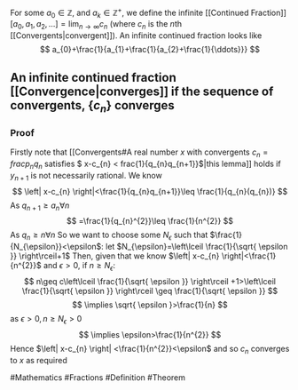 For some $a_{0}\in\mathbb{Z}$, and $a_{k}\in\mathbb{Z}^+$, we define the infinite [[Continued Fraction]] $[a_{0},a_{1},a_{2},\dots]=\lim_{ n \to \infty }c_{n}$ (where $c_{n}$ is the $n$th [[Convergents|convergent]]). An infinite continued fraction looks like
$$
a_{0}+\frac{1}{a_{1}+\frac{1}{a_{2}+\frac{1}{\ddots}}}
$$
## An infinite continued fraction [[Convergence|converges]] if the sequence of convergents, $\{ c_{n} \}$ converges
### Proof
Firstly note that [[Convergents#A real number $x$ with convergents $c_{n}= frac{p_{n}}{q_{n}}$ satisfies $ x-c_{n} < frac{1}{q_{n}q_{n+1}}$|this lemma]] holds if $y_{n+1}$ is not necessarily rational. We know
$$
\left| x-c_{n} \right|<\frac{1}{q_{n}q_{n+1}}\leq \frac{1}{q_{n}(q_{n})}
$$
As $q_{n+1}\geq a_{n}\forall n$
$$
=\frac{1}{q_{n}^{2}}\leq \frac{1}{n^{2}}
$$
As $q_{n}\geq n\forall n$
So we want to choose some $N_{\epsilon}$ such that $\frac{1}{N_{\epsilon}}<\epsilon$: let $N_{\epsilon}=\left\lceil  \frac{1}{\sqrt{ \epsilon }}  \right\rceil+1$
Then, given that we know $\left| x-c_{n} \right|<\frac{1}{n^{2}}$ and $\epsilon>0$, if $n\geq N_{\epsilon}$:
$$
n\geq c\left\lceil  \frac{1}{\sqrt{ \epsilon }}  \right\rceil +1>\left\lceil  \frac{1}{\sqrt{ \epsilon }}  \right\rceil \geq \frac{1}{\sqrt{ \epsilon }}
$$
$$
\implies \sqrt{ \epsilon }>\frac{1}{n}
$$
as $\epsilon>0,n\geq N_{\epsilon}>0$
$$
\implies \epsilon>\frac{1}{n^{2}}
$$
Hence $\left| x-c_{n} \right| <\frac{1}{n^{2}}<\epsilon$ and so $c_{n}$ converges to $x$ as required


#Mathematics #Fractions #Definition #Theorem